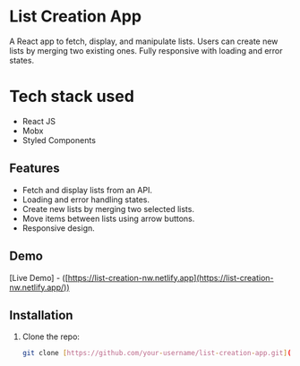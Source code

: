 # List Creation App

A React app to fetch, display, and manipulate lists. Users can create new lists by merging two existing ones. Fully responsive with loading and error states.

# Tech stack used

- React JS
- Mobx
- Styled Components

## Features

- Fetch and display lists from an API.
- Loading and error handling states.
- Create new lists by merging two selected lists.
- Move items between lists using arrow buttons.
- Responsive design.

## Demo

[Live Demo] - ([https://list-creation-nw.netlify.app](https://list-creation-nw.netlify.app/))

## Installation

1. Clone the repo:
   ```bash
   git clone [https://github.com/your-username/list-creation-app.git](https://github.com/SantoshChowdary/React-assignment.git)

